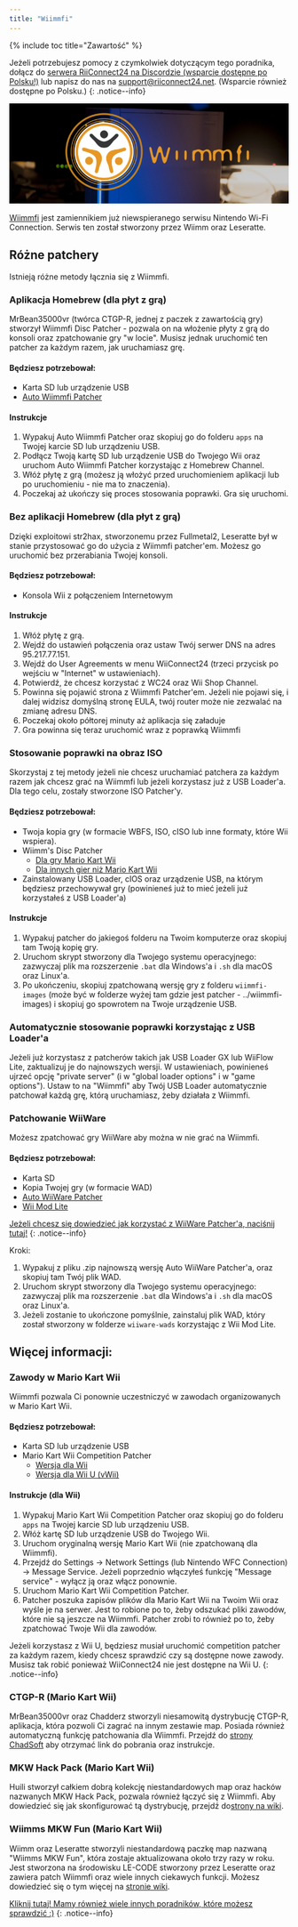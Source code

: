 ```yaml
---
title: "Wiimmfi"
---
```


{% include toc title="Zawartość" %}

Jeżeli potrzebujesz pomocy z czymkolwiek dotyczącym tego poradnika, dołącz do [serwera RiiConnect24 na Discordzie (wsparcie dostępne po Polsku!)](https://discord.gg/b4Y7jfD) lub napisz do nas na [support@riiconnect24.net](mailto:support@riiconnect24.net). (Wsparcie również dostępne po Polsku.)
{: .notice--info}

![Logo Wiimmfi](/images/WiiWiimmfiLogo.jpg)

[Wiimmfi](https://wiimmfi.de) jest zamiennikiem już niewspieranego serwisu Nintendo Wi-Fi Connection. Serwis ten został stworzony przez Wiimm oraz Leseratte.

## Różne patchery

Istnieją różne metody łącznia się z Wiimmfi.

### Aplikacja Homebrew (dla płyt z grą)
MrBean35000vr (twórca CTGP-R, jednej z paczek z zawartością gry) stworzył Wiimmfi Disc Patcher - pozwala on na włożenie płyty z grą do konsoli oraz zpatchowanie gry "w locie". Musisz jednak uruchomić ten patcher za każdym razem, jak uruchamiasz grę.

#### Będziesz potrzebował:
* Karta SD lub urządzenie USB
* [Auto Wiimmfi Patcher](/assets/files/autowiimmfipatcher-0.6.zip)

#### Instrukcje

1. Wypakuj Auto Wiimmfi Patcher oraz skopiuj go do folderu `apps` na Twojej karcie SD lub urządzeniu USB.
2. Podłącz Twoją kartę SD lub urządzenie USB do Twojego Wii oraz uruchom Auto Wiimmfi Patcher korzystając z Homebrew Channel.
3. Włóż płytę z grą (możesz ją włożyć przed uruchomieniem aplikacji lub po uruchomieniu - nie ma to znaczenia).
4. Poczekaj aż ukończy się proces stosowania poprawki. Gra się uruchomi.

### Bez aplikacji Homebrew (dla płyt z grą)
Dzięki exploitowi str2hax, stworzonemu przez Fullmetal2, Leseratte był w stanie przystosować go do użycia z Wiimmfi patcher'em. Możesz go uruchomić bez przerabiania Twojej konsoli.

#### Będziesz potrzebował:
* Konsola Wii z połączeniem Internetowym

#### Instrukcje

1. Włóż płytę z grą.
2. Wejdź do ustawień połączenia oraz ustaw Twój serwer DNS na adres 95.217.77.151.
3. Wejdź do User Agreements w menu WiiConnect24 (trzeci przycisk po wejściu w "Internet" w ustawieniach).
4. Potwierdź, że chcesz korzystać z WC24 oraz Wii Shop Channel.
5. Powinna się pojawić strona z Wiimmfi Patcher'em. Jeżeli nie pojawi się, i dalej widzisz domyślną stronę EULA, twój router może nie zezwalać na zmianę adresu DNS.
6. Poczekaj około półtorej minuty aż aplikacja się załaduje
7. Gra powinna się teraz uruchomić wraz z poprawką Wiimmfi

### Stosowanie poprawki na obraz ISO
Skorzystaj z tej metody jeżeli nie chcesz uruchamiać patchera za każdym razem jak chcesz grać na Wiimmfi lub jeżeli korzystasz już z USB Loader'a. Dla tego celu, zostały stworzone ISO Patcher'y.

#### Będziesz potrzebował:
- Twoja kopia gry (w formacie WBFS, ISO, cISO lub inne formaty, które Wii wspiera).
- Wiimm's Disc Patcher
   - [Dla gry Mario Kart Wii](http://download.wiimm.de/wiimmfi/patcher/mkw-wiimmfi-patcher-v6.zip)
   - [Dla innych gier niż Mario Kart Wii](http://download.wiimm.de/wiimmfi/patcher/wiimmfi-patcher-v4.7z)
- Zainstalowany USB Loader, cIOS oraz urządzenie USB, na którym będziesz przechowywał gry (powinieneś już to mieć jeżeli już korzystałeś z USB Loader'a)

#### Instrukcje
1. Wypakuj patcher do jakiegoś folderu na Twoim komputerze oraz skopiuj tam Twoją kopię gry.
2. Uruchom skrypt stworzony dla Twojego systemu operacyjnego: zazwyczaj plik ma rozszerzenie `.bat` dla Windows'a i `.sh` dla macOS oraz Linux'a.
3. Po ukończeniu, skopiuj zpatchowaną wersję gry z folderu `wiimmfi-images` (może być w folderze wyżej tam gdzie jest patcher - ../wiimmfi-images) i skopiuj go spowrotem na Twoje urządzenie USB.

### Automatycznie stosowanie poprawki korzystając z USB Loader'a
Jeżeli już korzystasz z patcherów takich jak USB Loader GX lub WiiFlow Lite, zaktualizuj je do najnowszych wersji. W ustawieniach, powinieneś ujrzeć opcję "private server" (i w "global loader options" i w "game options"). Ustaw to na "Wiimmfi" aby Twój USB Loader automatycznie patchował każdą grę, którą uruchamiasz, żeby działała z Wiimmfi.

### Patchowanie WiiWare
Możesz zpatchować gry WiiWare aby można w nie grać na Wiimmfi.

#### Będziesz potrzebował:

- Karta SD
- Kopia Twojej gry (w formacie WAD)
- [Auto WiiWare Patcher](https://github.com/RiiConnect24/auto-wiiware-patcher/releases)
- [Wii Mod Lite](https://github.com/RiiConnect24/Wii-Mod-Lite/releases)

[Jeżeli chcesz się dowiedzieć jak korzystać z WiiWare Patcher'a, naciśnij tutaj!](wiiwarepatcher)
{: .notice--info}

Kroki:
1. Wypakuj z pliku .zip najnowszą wersję Auto WiiWare Patcher'a, oraz skopiuj tam Twój plik WAD.
2. Uruchom skrypt stworzony dla Twojego systemu operacyjnego: zazwyczaj plik ma rozszerzenie `.bat` dla Windows'a i `.sh` dla macOS oraz Linux'a.
3. Jeżeli zostanie to ukończone pomyślnie, zainstaluj plik WAD, który został stworzony w folderze `wiiware-wads` korzystając z Wii Mod Lite.

## Więcej informacji:

### Zawody w Mario Kart Wii
Wiimmfi pozwala Ci ponownie uczestniczyć w zawodach organizowanych w Mario Kart Wii.

#### Będziesz potrzebował:

- Karta SD lub urządzenie USB
- Mario Kart Wii Competition Patcher
   - [Wersja dla Wii](https://competitions.wiimmfi.de/competition-tool-wii.zip)
   - [Wersja dla Wii U (vWii)](https://competitions.wiimmfi.de/competition-tool-wiiu.zip)

#### Instrukcje (dla Wii)

1. Wypakuj Mario Kart Wii Competition Patcher oraz skopiuj go do folderu `apps` na Twojej karcie SD lub urządzeniu USB.
2. Włóż kartę SD lub urządzenie USB do Twojego Wii.
3. Uruchom oryginalną wersję Mario Kart Wii (nie zpatchowaną dla Wiimmfi).
4. Przejdź do Settings -> Network Settings (lub Nintendo WFC Connection) -> Message Service. Jeżeli poprzednio włączyłeś funkcję "Message service" - wyłącz ją oraz włącz ponownie.
5. Uruchom Mario Kart Wii Competition Patcher.
6. Patcher poszuka zapisów plików dla Mario Kart Wii na Twoim Wii oraz wyśle je na serwer. Jest to robione po to, żeby odszukać pliki zawodów, które nie są jeszcze na Wiimmfi. Patcher zrobi to również po to, żeby zpatchować Twoje Wii dla zawodów.

Jeżeli korzystasz z Wii U, będziesz musiał uruchomić competition patcher za każdym razem, kiedy chcesz sprawdzić czy są dostępne nowe zawody. Musisz tak robić ponieważ WiiConnect24 nie jest dostępne na Wii U.
{: .notice--info}

### CTGP-R (Mario Kart Wii)
MrBean35000vr oraz Chadderz stworzyli niesamowitą dystrybucję CTGP-R, aplikacja, która pozwoli Ci zagrać na innym zestawie map. Posiada również automatyczną funkcję patchowania dla Wiimmfi. Przejdź do [strony ChadSoft](http://chadsoft.co.uk) aby otrzymać link do pobrania oraz instrukcje.

### MKW Hack Pack (Mario Kart Wii)
Huili stworzył całkiem dobrą kolekcję niestandardowych map oraz hacków nazwanych MKW Hack Pack, pozwala również łączyć się z Wiimmfi. Aby dowiedzieć się jak skonfigurować tą dystrybucję, przejdź do[strony na wiki](http://wiki.tockdom.com/wiki/MKW_Hack_Pack).

### Wiimms MKW Fun (Mario Kart Wii)
Wiimm oraz Leseratte stworzyli niestandardową paczkę map nazwaną "Wiimms MKW Fun", która zostaje aktualizowana około trzy razy w roku. Jest stworzona na środowisku LE-CODE stworzony przez Leseratte oraz zawiera patch Wiimmfi oraz wiele innych ciekawych funkcji. Możesz dowiedzieć się o tym więcej na [stronie wiki](http://wiki.tockdom.com/wiki/Wiimms_Mario_Kart_Fun).

[Kliknij tutaj! Mamy również wiele innych poradników, które możesz sprawdzić :)](site-navigation)
{: .notice--info}
